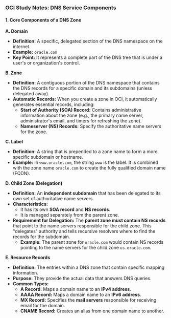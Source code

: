 ### **OCI Study Notes: DNS Service Components**

#### **1. Core Components of a DNS Zone**

**A. Domain**
*   **Definition:** A specific, delegated section of the DNS namespace on the internet.
*   **Example:** `oracle.com`
*   **Key Point:** It represents a complete part of the DNS tree that is under a user's or organization's control.

**B. Zone**
*   **Definition:** A contiguous portion of the DNS namespace that contains the DNS records for a specific domain and its subdomains (unless delegated away).
*   **Automatic Records:** When you create a zone in OCI, it automatically generates essential records, including:
    *   **Start of Authority (SOA) Record:** Contains administrative information about the zone (e.g., the primary name server, administrator's email, and timers for refreshing the zone).
    *   **Nameserver (NS) Records:** Specify the authoritative name servers for the zone.

**C. Label**
*   **Definition:** A string that is prepended to a zone name to form a more specific subdomain or hostname.
*   **Example:** In `www.oracle.com`, the string `www` is the label. It is combined with the zone name `oracle.com` to create the fully qualified domain name (FQDN).

**D. Child Zone (Delegation)**
*   **Definition:** An **independent subdomain** that has been delegated to its own set of authoritative name servers.
*   **Characteristics:**
    *   It has its own **SOA record** and **NS records**.
    *   It is managed separately from the parent zone.
*   **Requirement for Delegation:** The **parent zone must contain NS records** that point to the name servers responsible for the child zone. This "delegates" authority and tells recursive resolvers where to find the records for the subdomain.
    *   **Example:** The parent zone for `oracle.com` would contain NS records pointing to the name servers for the child zone `us.oracle.com`.

**E. Resource Records**
*   **Definition:** The entries within a DNS zone that contain specific mapping information.
*   **Purpose:** They provide the actual data that answers DNS queries.
*   **Common Types:**
    *   **A Record:** Maps a domain name to an **IPv4 address**.
    *   **AAAA Record:** Maps a domain name to an **IPv6 address**.
    *   **MX Record:** Specifies the **mail servers** responsible for receiving email for the domain.
    *   **CNAME Record:** Creates an alias from one domain name to another.